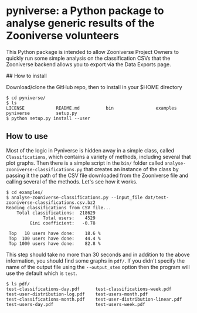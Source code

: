 # pyniverse: a Python package to analyse generic results of the Zooniverse volunteers

This Python package is intended to allow Zooniverse Project Owners to quickly run some simple analysis on the classification CSVs that the Zooniverse backend allows you to export via the Data Exports page. 

## How to install

Download/clone the GitHub repo, then to install in your $HOME directory

    $ cd pyniverse/
    $ ls
    LICENSE            README.md          bin                examples           pyniverse          setup.py
    $ python setup.py install --user
  
## How to use

Most of the logic in Pyniverse is hidden away in a simple class, called `Classifications`, which contains a variety of methods, including several that plot graphs. Then there is a simple script in the `bin/` folder called `analyse-zooniverse-classifications.py` that creates an instance of the class by passing it the path of the CSV file downloaded from the Zooniverse file and calling several of the methods. Let's see how it works.

    $ cd examples/
    $ analyse-zooniverse-classifications.py --input_file dat/test-zooniverse-classifications.csv.bz2
    Reading classifications from CSV file...
        Total classifications:  218629
                  Total users:    4529
             Gini coefficient:   -0.78

     Top   10 users have done:    18.6 %
     Top  100 users have done:    44.4 %
     Top 1000 users have done:    82.8 %
     
This step should take no more than 30 seconds and in addition to the above information, you should find some graphs in `pdf/`. If you didn't specify the name of the output file using the `--output_stem` option then the program will use the default which is `test`. 

    $ ls pdf/
    test-classifications-day.pdf      test-classifications-week.pdf     test-user-distribution-log.pdf    test-users-month.pdf
    test-classifications-month.pdf    test-user-distribution-linear.pdf test-users-day.pdf                test-users-week.pdf
  

  
